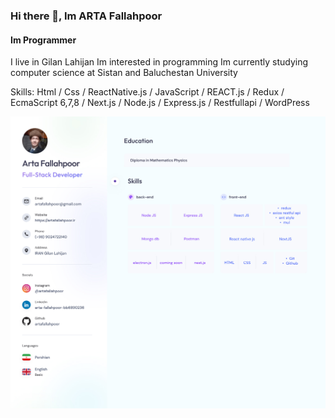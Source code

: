 ### Hi there 👋, Im ARTA Fallahpoor
#### Im Programmer

 I live in Gilan Lahijan Im interested in programming Im currently studying computer science at Sistan and Baluchestan University

Skills:  Html / Css / ReactNative.js / JavaScript / REACT.js / Redux /  EcmaScript 6,7,8 / Next.js / Node.js / Express.js / Restfullapi / WordPress 

![resume](https://github.com/artafallahpoor/artafallahpoor/blob/main/resume.jpg)
